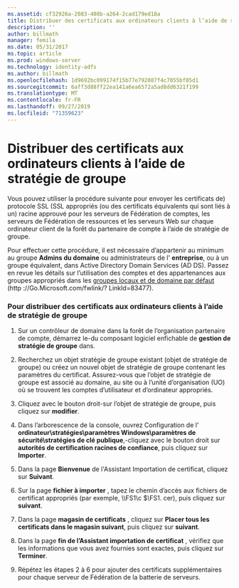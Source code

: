 ```yaml
---
ms.assetid: cf32926a-2083-408b-a264-2cad179ed18a
title: Distribuer des certificats aux ordinateurs clients à l’aide de stratégie de groupe
description: ''
author: billmath
manager: femila
ms.date: 05/31/2017
ms.topic: article
ms.prod: windows-server
ms.technology: identity-adfs
ms.author: billmath
ms.openlocfilehash: 1d9692bc099174f15b77e792087f4c7055bf85d1
ms.sourcegitcommit: 6aff3d88ff22ea141a6ea6572a5ad8dd6321f199
ms.translationtype: MT
ms.contentlocale: fr-FR
ms.lasthandoff: 09/27/2019
ms.locfileid: "71359623"
---
```

# <a name="distribute-certificates-to-client-computers-by-using-group-policy"></a>Distribuer des certificats aux ordinateurs clients à l’aide de stratégie de groupe


Vous pouvez utiliser la procédure suivante pour envoyer les certificats de\) protocole SSL \(SSL appropriés \(ou des certificats équivalents qui sont liés à un\) racine approuvé pour les serveurs de Fédération de comptes, les serveurs de Fédération de ressources et les serveurs Web sur chaque ordinateur client de la forêt du partenaire de compte à l’aide de stratégie de groupe.  
  
Pour effectuer cette procédure, il est nécessaire d’appartenir au minimum au groupe **Admins du domaine** ou administrateurs de l' **entreprise**, ou à un groupe équivalent, dans Active Directory Domain Services \(AD DS\).  Passez en revue les détails sur l’utilisation des comptes et des appartenances aux groupes appropriés dans les [groupes locaux et de domaine par défaut](https://go.microsoft.com/fwlink/?LinkId=83477) \(http :\/\/Go.Microsoft.com\/fwlink\/? LinkId\=83477\).   
  
### <a name="to-distribute-certificates-to-client-computers-by-using-group-policy"></a>Pour distribuer des certificats aux ordinateurs clients à l’aide de stratégie de groupe  
  
1.  Sur un contrôleur de domaine dans la forêt de l’organisation partenaire de compte, démarrez le\-du composant logiciel enfichable de **gestion de stratégie de groupe** dans.  
  
2.  Recherchez un objet stratégie de groupe existant \(objet de stratégie de groupe\) ou créez un nouvel objet de stratégie de groupe contenant les paramètres du certificat. Assurez-vous que l’objet de stratégie de groupe est associé au domaine, au site ou à l’unité d’organisation \(UO\) où se trouvent les comptes d’utilisateur et d’ordinateur appropriés.  
  
3.  Cliquez avec le bouton droit\-sur l’objet de stratégie de groupe, puis cliquez sur **modifier**.  
  
4.  Dans l’arborescence de la console, ouvrez Configuration de l' **ordinateur\\stratégies\\paramètres Windows\\paramètres de sécurité\\stratégies de clé publique**,\-cliquez avec le bouton droit sur **autorités de certification racines de confiance**, puis cliquez sur **Importer**.  
  
5.  Dans la page **Bienvenue** de l'Assistant Importation de certificat, cliquez sur **Suivant**.  
  
6.  Sur la page **fichier à importer** , tapez le chemin d’accès aux fichiers de certificat appropriés \(par exemple, \\\\FS1\\c $\\FS1. cer\), puis cliquez sur **suivant**.  
  
7.  Dans la page **magasin de certificats** , cliquez sur **Placer tous les certificats dans le magasin suivant**, puis cliquez sur **suivant**.  
  
8.  Dans la page **fin de l’Assistant importation de certificat** , vérifiez que les informations que vous avez fournies sont exactes, puis cliquez sur **Terminer**.  
  
9. Répétez les étapes 2 à 6 pour ajouter des certificats supplémentaires pour chaque serveur de Fédération de la batterie de serveurs.  

